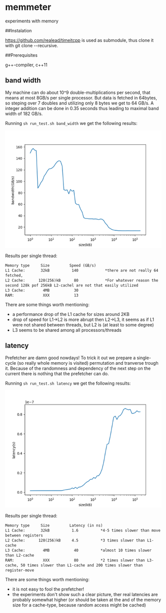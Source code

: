 # memmeter

experiments with memory

##Instalation

https://github.com/realead/timeitcpp is used as submodule, thus clone it with git clone --recursive.

##Prerequisites

g++-compiler, c++11


## band width

My machine can do about 10^9 double-multiplications per second,  that means at most 8GB/s per single processor. But data is fetched in 64bytes, so steping over 7 doubles and utilizing only 8 bytes we get to 64 GB/s. A integer addition can be done in 0.35 seconds thus leading to maximal band width of 182 GB/s.


Running `sh run_test.sh band_width` we get the following results:


![1](results/output_test_band_width.png)

Results per single thread:

    Memory type     Size         Speed (GB/s)
    L1 Cache:       32kB          140            *there are not really 64 fetched, 
    L2 Cache:      128(256)kB      80            *For whatever reason the second 128k pof 256kB L2-cachel are not that easily utilized
    L3 Cache:        4MB           30
    RAM:             XXX           13


There are some things worth mentioning:

  * a performance drop of the L1 cache for sizes around 2KB
  * drop of speed for L1->L2 is more abrupt then L2->L3, it seems as if L1 were not shared between threads, but L2 is (at least to some degree)
  * L3 seems to be shared among all processors/threads


## latency

Prefetcher are damn good nowdays! To trick it out we prepare a single-cycle (so really whole memory is visited) permutation and tranverse trough it. Because of the randomness and dependency of the next step on the current there is nothing that the prefetcher can do.


Running `sh run_test.sh latency` we get the following results:


![1](results/output_test_latency.png)

Results per single thread:

    Memory type     Size         Latency (in ns)
    L1 Cache:       32kB          1.6          *4-5 times slower than move between registers
    L2 Cache:      128(256)kB     4.5          *3 times slower than L1-cache
    L3 Cache:        4MB           40          *almost 10 times slower than L2-cache
    RAM:             XXX           80          *2 times slower than L3-cache, 50 times slower than L1-cache and 200 times slower than register-move


There are some things worth mentioning:

  * it is not easy to fool the prefetcher!
  * the experiments don't show such a clear picture, ther real latencies are probably somewhat higher (or should be taken at the and of the memory size for a cache-type, because random access might be cached)

